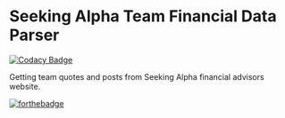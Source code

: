 # Seeking Alpha Team Financial Data Parser

[![Codacy Badge](https://api.codacy.com/project/badge/Grade/fb6cc8a64dbc4d72967ae2d4b42e3353)](https://www.codacy.com/app/Rotzke/seekingalpha?utm_source=github.com&utm_medium=referral&utm_content=Rotzke/seekingalpha&utm_campaign=badger)

Getting team quotes and posts from Seeking Alpha financial advisors website.

[![forthebadge](http://forthebadge.com/images/badges/you-didnt-ask-for-this.svg)](http://forthebadge.com)
